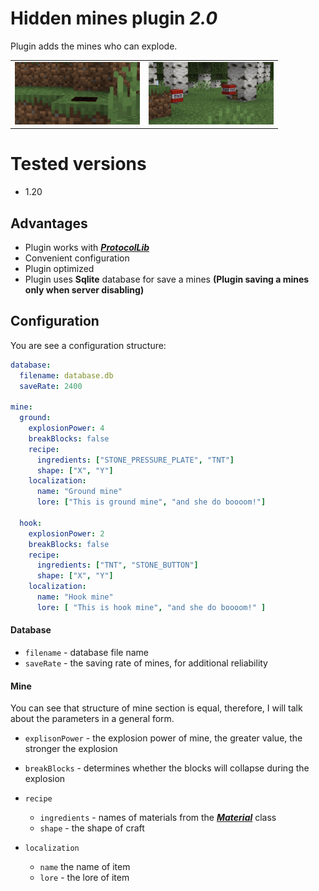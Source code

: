 # Hidden mines plugin _2.0_
Plugin adds the mines who can explode.

<table>
  <td><img src="images/ground_mine.png" alt="img" width="200" height="100"/></td>
  <td><img src="images/hook_mine.png" alt="img" width="200" height="100"/></td>
</table>

# Tested versions
- 1.20
## Advantages
- Plugin works with [_**ProtocolLib**_](https://github.com/dmulloy2/ProtocolLib/)
- Convenient configuration
- Plugin optimized
- Plugin uses **Sqlite** database for save a mines **(Plugin saving a mines only when server disabling)**
## Configuration
You are see a configuration structure:
```yaml
database:
  filename: database.db
  saveRate: 2400

mine:
  ground:
    explosionPower: 4
    breakBlocks: false
    recipe:
      ingredients: ["STONE_PRESSURE_PLATE", "TNT"]
      shape: ["X", "Y"]
    localization:
      name: "Ground mine"
      lore: ["This is ground mine", "and she do boooom!"]

  hook:
    explosionPower: 2
    breakBlocks: false
    recipe:
      ingredients: ["TNT", "STONE_BUTTON"]
      shape: ["X", "Y"]
    localization:
      name: "Hook mine"
      lore: [ "This is hook mine", "and she do boooom!" ]
```

#### Database
- `filename` - database file name
- `saveRate` - the saving rate of mines, for additional reliability

#### Mine
You can see that structure of mine section is equal, therefore, I will talk about the parameters in a general form.
- `explisonPower` - the explosion power of mine, the greater value, the stronger the explosion
- `breakBlocks` - determines whether the blocks will collapse during the explosion


- `recipe`
  - `ingredients` - names of materials from the [**_Material_**](https://hub.spigotmc.org/javadocs/bukkit/org/bukkit/Material.html) class
  - `shape` - the shape of craft
  

- `localization`
  - `name` the name of item
  - `lore` - the lore of item